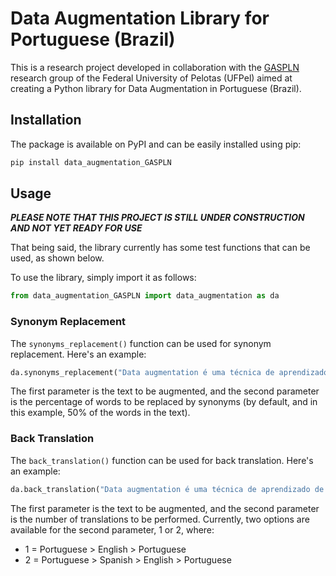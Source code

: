 # Data Augmentation Library for Portuguese (Brazil)

This is a research project developed in collaboration with the [GASPLN](https://wp.ufpel.edu.br/gaspln/) research group of the Federal University of Pelotas (UFPel) aimed at creating a Python library for Data Augmentation in Portuguese (Brazil).

## Installation

The package is available on PyPI and can be easily installed using pip:

```bash
pip install data_augmentation_GASPLN
```

## Usage

***PLEASE NOTE THAT THIS PROJECT IS STILL UNDER CONSTRUCTION AND NOT YET READY FOR USE***

That being said, the library currently has some test functions that can be used, as shown below.

To use the library, simply import it as follows:

```python
from data_augmentation_GASPLN import data_augmentation as da
```

### Synonym Replacement

The `synonyms_replacement()` function can be used for synonym replacement. Here's an example:

```python
da.synonyms_replacement("Data augmentation é uma técnica de aprendizado de máquina que aumenta o número de dados de treinamento, alterando os dados existentes de alguma forma a fim de criar novos dados.", 0.5)
```

The first parameter is the text to be augmented, and the second parameter is the percentage of words to be replaced by synonyms (by default, and in this example, 50% of the words in the text).

### Back Translation

The `back_translation()` function can be used for back translation. Here's an example:

```python
da.back_translation("Data augmentation é uma técnica de aprendizado de máquina que aumenta o número de dados de treinamento, alterando os dados existentes de alguma forma a fim de criar novos dados.", 2)
```

The first parameter is the text to be augmented, and the second parameter is the number of translations to be performed. Currently, two options are available for the second parameter, 1 or 2, where:

- 1 = Portuguese > English > Portuguese
- 2 = Portuguese > Spanish > English > Portuguese
